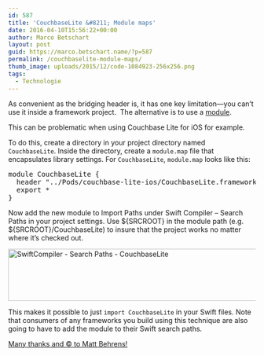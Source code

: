 ```yaml
---
id: 587
title: 'CouchbaseLite &#8211; Module maps'
date: 2016-04-10T15:56:22+00:00
author: Marco Betschart
layout: post
guid: https://marco.betschart.name/?p=587
permalink: /couchbaselite-module-maps/
thumb_image: uploads/2015/12/code-1084923-256x256.png
tags:
  - Technologie
---
```

As convenient as the bridging header is, it has one key limitation—you can’t use it inside a framework project.  The alternative is to use a [module](http://clang.llvm.org/docs/Modules.html "Clang Module documentation").

This can be problematic when using Couchbase Lite for iOS for example.

To do this, create a directory in your project directory named `CouchbaseLite`. Inside the directory, create a `module.map` file that encapsulates library settings. For `CouchbaseLite`, `module.map` looks like this:

<pre>module CouchbaseLite {
  header "../Pods/couchbase-lite-ios/CouchbaseLite.framework/Headers/CouchbaseLite.h"
  export *
}</pre>

Now add the new module to Import Paths under Swift Compiler – Search Paths in your project settings. Use ${SRCROOT} in the module path (e.g. ${SRCROOT}/CouchbaseLite) to insure that the project works no matter where it’s checked out.

<a href="/assets/uploads/2016/04/SwiftCompiler-Search-Paths-CouchbaseLite.png" rel="attachment wp-att-588"><img class="alignnone wp-image-588" src="/assets/uploads/2016/04/SwiftCompiler-Search-Paths-CouchbaseLite-300x41.png" alt="SwiftCompiler - Search Paths - CouchbaseLite" width="770" height="106" srcset="/assets/uploads/2016/04/SwiftCompiler-Search-Paths-CouchbaseLite-300x41.png 300w, uploads/2016/04/SwiftCompiler-Search-Paths-CouchbaseLite-768x106.png 768w, uploads/2016/04/SwiftCompiler-Search-Paths-CouchbaseLite-1024x141.png 1024w, uploads/2016/04/SwiftCompiler-Search-Paths-CouchbaseLite-192x26.png 192w, uploads/2016/04/SwiftCompiler-Search-Paths-CouchbaseLite.png 1118w" sizes="(max-width: 770px) 100vw, 770px" /></a>

This makes it possible to just `import CouchbaseLite` in your Swift files. Note that consumers of any frameworks you build using this technique are also going to have to add the module to their Swift search paths.

[Many thanks and © to Matt Behrens!](https://spin.atomicobject.com/2015/02/23/c-libraries-swift/)